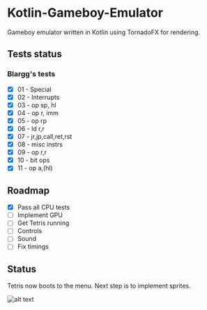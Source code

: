 # Kotlin-Gameboy-Emulator

Gameboy emulator written in Kotlin using TornadoFX for rendering. 

## Tests status
### Blargg's tests
- [x] 01 - Special
- [x] 02 - Interrupts
- [x] 03 - op sp, hl
- [x] 04 - op r, imm
- [x] 05 - op rp
- [x] 06 - ld r,r
- [x] 07 - jr,jp,call,ret,rst
- [x] 08 - misc instrs
- [x] 09 - op r,r
- [x] 10 - bit ops
- [x] 11 - op a,(hl)

## Roadmap
- [x] Pass all CPU tests
- [ ] Implement GPU
- [ ] Get Tetris running
- [ ] Controls
- [ ] Sound
- [ ] Fix timings

## Status
Tetris now boots to the menu. Next step is to implement sprites. 

![alt text](https://media.giphy.com/media/3KZjq4AlYSIkL0hWIP/giphy.gif)